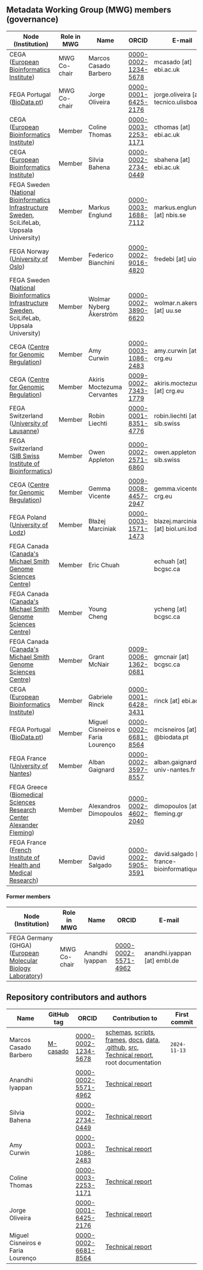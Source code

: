 ## Metadata Working Group (MWG) members (governance)

| Node (Institution) | Role in MWG | Name  | ORCID | E-mail |
|------|------|-------------|-------|--------|
| CEGA ([European Bioinformatics Institute](https://ror.org/02catss52)) | MWG Co-chair | Marcos Casado Barbero | [0000-0002-1234-5678](https://orcid.org/0000-0002-7747-6256) | mcasado [at] ebi.ac.uk |
| FEGA Portugal ([BioData.pt](https://ror.org/02q7abn51)) | MWG Co-chair | Jorge Oliveira | [0000-0001-6425-2176](https://orcid.org/0000-0001-6425-2176) | jorge.oliveira [at] tecnico.ulisboa.pt |
| CEGA ([European Bioinformatics Institute](https://ror.org/02catss52)) | Member | Coline Thomas | [0000-0003-2253-1171](https://orcid.org/0000-0003-2253-1171) | cthomas [at] ebi.ac.uk |
| CEGA ([European Bioinformatics Institute](https://ror.org/02catss52)) | Member | Silvia Bahena | [0000-0002-2734-0449](https://orcid.org/0000-0002-2734-0449) | sbahena [at] ebi.ac.uk |
| FEGA Sweden ([National Bioinformatics Infrastructure Sweden](https://ror.org/00enajs79), SciLifeLab, Uppsala University) | Member | Markus Englund | [0000-0003-1688-7112](https://orcid.org/0000-0003-1688-7112) | markus.englund [at] nbis.se |
| FEGA Norway ([University of Oslo](https://ror.org/01xtthb56)) | Member | Federico Bianchini | [0000-0002-9016-4820](https://orcid.org/0000-0002-9016-4820) | fredebi [at] uio.no |
| FEGA Sweden ([National Bioinformatics Infrastructure Sweden](https://ror.org/00enajs79), SciLifeLab, Uppsala University) | Member | Wolmar Nyberg Åkerström | [0000-0002-3890-6620](https://orcid.org/0000-0002-3890-6620) | wolmar.n.akerstrom [at] uu.se |
| CEGA ([Centre for Genomic Regulation](https://ror.org/03wyzt892)) | Member | Amy Curwin | [0000-0003-1086-2483](https://orcid.org/0000-0003-1086-2483) | amy.curwin [at] crg.eu |
| CEGA ([Centre for Genomic Regulation](https://ror.org/03wyzt892)) | Member | Akiris Moctezuma Cervantes | [0009-0002-7343-1779](https://orcid.org/0009-0002-7343-1779) | akiris.moctezuma [at] crg.eu |
| FEGA Switzerland ([University of Lausanne](https://ror.org/019whta54)) | Member | Robin Liechti | [0000-0001-8351-4776](https://orcid.org/0000-0001-8351-4776) | robin.liechti [at] sib.swiss |
| FEGA Switzerland ([SIB Swiss Institute of Bioinformatics](https://ror.org/002n09z45)) | Member | Owen Appleton | [0000-0002-2571-6860](https://orcid.org/0000-0002-2571-6860) | owen.appleton [at] sib.swiss |
| CEGA ([Centre for Genomic Regulation](https://ror.org/03wyzt892)) | Member | Gemma Vicente | [0009-0008-4457-2947](https://orcid.org/0009-0008-4457-2947)  | gemma.vicente [at] crg.eu |
| FEGA Poland ([University of Lodz](https://ror.org/05cq64r17)) | Member | Błażej Marciniak | [0000-0003-1571-1473](https://orcid.org/0000-0003-1571-1473) | blazej.marciniak [at] biol.uni.lodz.pl |
| FEGA Canada ([Canada's Michael Smith Genome Sciences Centre](https://ror.org/0333j0897)) | Member | Eric Chuah | | echuah [at] bcgsc.ca |
| FEGA Canada ([Canada's Michael Smith Genome Sciences Centre](https://ror.org/0333j0897)) | Member | Young Cheng | | ycheng [at] bcgsc.ca |
| FEGA Canada ([Canada's Michael Smith Genome Sciences Centre](https://ror.org/0333j0897)) | Member | Grant McNair  | [0009-0006-1362-0681](https://orcid.org/0009-0006-1362-0681) | gmcnair [at] bcgsc.ca |
| CEGA ([European Bioinformatics Institute](https://ror.org/02catss52)) | Member | Gabriele Rinck | [0000-0001-6428-3431](https://orcid.org/0000-0001-6428-3431) | rinck [at] ebi.ac.uk |
| FEGA Portugal ([BioData.pt](https://ror.org/02q7abn51)) | Member | Miguel Cisneiros e Faria Lourenço | [0000-0002-6681-8564](https://orcid.org/0000-0002-6681-8564) | mcisneiros [at] @biodata.pt |
| FEGA France ([University of Nantes](https://ror.org/03gnr7b55)) | Member | Alban Gaignard | [0000-0002-3597-8557](https://orcid.org/0000-0002-3597-8557) | alban.gaignard [at] univ-nantes.fr |
| FEGA Greece ([Biomedical Sciences Research Center Alexander Fleming](https://ror.org/013x0ky90)) | Member | Alexandros Dimopoulos | [0000-0002-4602-2040](https://orcid.org/0000-0002-4602-2040) | dimopoulos [at] fleming.gr |
| FEGA France ([French Institute of Health and Medical Research](https://ror.org/02vjkv261)) | Member | David Salgado | [0000-0002-5905-3591](https://orcid.org/0000-0002-5905-3591) | david.salgado [at] france-bioinformatique.fr |

#### Former members
| Node (Institution) | Role in MWG | Name  | ORCID | E-mail |
|------|------|-------------|-------|--------|
| FEGA Germany (GHGA) ([European Molecular Biology Laboratory](https://ror.org/03mstc592)) | MWG Co-chair | Anandhi lyappan | [0000-0002-5571-4962](https://orcid.org/0000-0002-5571-4962) | anandhi.iyappan [at] embl.de |

## Repository contributors and authors

| Name | GitHub tag | ORCID | Contribution to | First commit |
|------|------------|-------|-----------------|--------------|
| Marcos Casado Barbero | [M-casado](https://github.com/M-casado) | [0000-0002-1234-5678](https://orcid.org/0000-0002-7747-6256) | [schemas](./schemas/), [scripts](./scripts/), [frames](./frames/), [docs](./docs/), [data](./data/), [.github](.github/), [src](./src/), [Technical report](./docs/technical-report.md), root documentation | ``2024-11-13`` |
| Anandhi Iyappan |  | [0000-0002-5571-4962](https://orcid.org/0000-0002-5571-4962) | [Technical report](./docs/technical-report.md) |  |
| Silvia Bahena |  | [0000-0002-2734-0449](https://orcid.org/0000-0002-2734-0449) | [Technical report](./docs/technical-report.md) |  |
| Amy Curwin |  | [0000-0003-1086-2483](https://orcid.org/0000-0003-1086-2483) | [Technical report](./docs/technical-report.md) |  |
| Coline Thomas |  | [0000-0003-2253-1171](https://orcid.org/0000-0003-2253-1171) | [Technical report](./docs/technical-report.md) |  |
| Jorge Oliveira |  | [0000-0001-6425-2176](https://orcid.org/0000-0001-6425-2176) | [Technical report](./docs/technical-report.md) |  |
| Miguel Cisneiros e Faria Lourenço | | [0000-0002-6681-8564](https://orcid.org/0000-0002-6681-8564) | [Technical report](./docs/technical-report.md) |  |